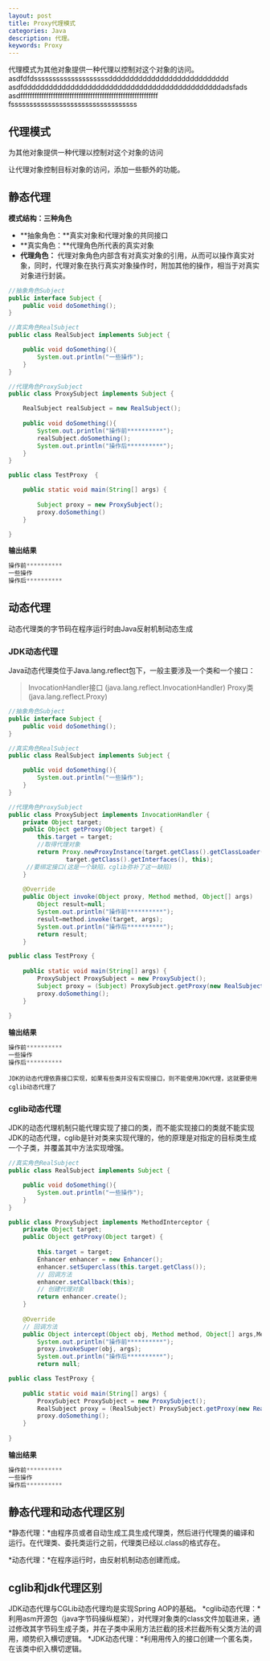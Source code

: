 ```yaml
---
layout: post
title: Proxy代理模式
categories: Java
description: 代理。
keywords: Proxy
---
```

代理模式为其他对象提供一种代理以控制对这个对象的访问。
asdfdfdssssssssssssssssssssdddddddddddddddddddddddddddd
asdfddddddddddddddddddddddddddddddddddddddddddddddadsfads
asdfffffffffffffffffffffffffffffffffffffffffffffffffffffffffff
fssssssssssssssssssssssssssssssssss

## 代理模式

为其他对象提供一种代理以控制对这个对象的访问

让代理对象控制目标对象的访问，添加一些额外的功能。

## 静态代理
**模式结构：三种角色**
- **抽象角色：**真实对象和代理对象的共同接口 
- **真实角色：**代理角色所代表的真实对象
- **代理角色：** 代理对象角色内部含有对真实对象的引用，从而可以操作真实对象，同时，代理对象在执行真实对象操作时，附加其他的操作，相当于对真实对象进行封装。


```java
//抽象角色Subject
public interface Subject {
	public void doSomething();
}
```

```java
//真实角色RealSubject
public class RealSubject implements Subject {

	public void doSomething(){
		System.out.println("一些操作");
	}
}
```

```java
//代理角色ProxySubject
public class ProxySubject implements Subject {

	RealSubject realSubject = new RealSubject();
	
	public void doSomething(){
		System.out.println("操作前**********");
		realSubject.doSomething();
		System.out.println("操作后**********");
	}
}
```

```java
public class TestProxy  {

    public static void main(String[] args) {
    
        Subject proxy = new ProxySubject();
        proxy.doSomething()
    }

}
```
**输出结果**
```java
操作前**********
一些操作
操作后**********
```

## 动态代理
动态代理类的字节码在程序运行时由Java反射机制动态生成

### JDK动态代理

Java动态代理类位于Java.lang.reflect包下，一般主要涉及一个类和一个接口：
>InvocationHandler接口 (java.lang.reflect.InvocationHandler)
Proxy类 (java.lang.reflect.Proxy)
```java
//抽象角色Subject
public interface Subject {
	public void doSomething();
}
```
```java
//真实角色RealSubject
public class RealSubject implements Subject {

	public void doSomething(){
		System.out.println("一些操作");
	}
}
```
```java
//代理角色ProxySubject
public class ProxySubject implements InvocationHandler {  
    private Object target;
	public Object getProxy(Object target) {  
        this.target = target;  
        //取得代理对象  
        return Proxy.newProxyInstance(target.getClass().getClassLoader(),  
                target.getClass().getInterfaces(), this);   
     //要绑定接口(这是一个缺陷，cglib弥补了这一缺陷) 
    }  
    
    @Override  
    public Object invoke(Object proxy, Method method, Object[] args)  
        Object result=null;  
        System.out.println("操作前**********");
        result=method.invoke(target, args);  
        System.out.println("操作后**********");  
        return result;  
    }  
```
```java
public class TestProxy {  
  
    public static void main(String[] args) {  
        ProxySubject ProxySubject = new ProxySubject();  
        Subject proxy = (Subject) ProxySubject.getProxy(new RealSubject());  
        proxy.doSomething();  
    }  
  
}  
```

**输出结果**

```java
操作前**********
一些操作
操作后**********
```
`JDK的动态代理依靠接口实现，如果有些类并没有实现接口，则不能使用JDK代理，这就要使用cglib动态代理了`

### cglib动态代理

JDK的动态代理机制只能代理实现了接口的类，而不能实现接口的类就不能实现JDK的动态代理，cglib是针对类来实现代理的，他的原理是对指定的目标类生成一个子类，并覆盖其中方法实现增强。

```java
//真实角色RealSubject
public class RealSubject implements Subject {

	public void doSomething(){
		System.out.println("一些操作");
	}
}
```

```java
public class ProxySubject implements MethodInterceptor {  
    private Object target;
    public Object getProxy(Object target) {  
    
	    this.target = target;  
        Enhancer enhancer = new Enhancer();  
        enhancer.setSuperclass(this.target.getClass());  
        // 回调方法  
        enhancer.setCallback(this);  
        // 创建代理对象  
        return enhancer.create();  
    }  
    
    @Override  
    // 回调方法  
    public Object intercept(Object obj, Method method, Object[] args,MethodProxy proxy) {  
	    System.out.println("操作前**********");  
        proxy.invokeSuper(obj, args);  
        System.out.println("操作后**********");  
        return null;  
```
```java
public class TestProxy {  
  
    public static void main(String[] args) {  
        ProxySubject ProxySubject = new ProxySubject();  
        RealSubject proxy = (RealSubject) ProxySubject.getProxy(new RealSubject());  
        proxy.doSomething();  
    }  
  
}  
```
**输出结果**

```java
操作前**********
一些操作
操作后**********
```

## 静态代理和动态代理区别

*静态代理：*由程序员或者自动生成工具生成代理类，然后进行代理类的编译和运行。在代理类、委托类运行之前，代理类已经以.class的格式存在。

*动态代理：*在程序运行时，由反射机制动态创建而成。
##  cglib和jdk代理区别

JDK动态代理与CGLib动态代理均是实现Spring AOP的基础。
*cglib动态代理：*利用asm开源包（java字节码操纵框架），对代理对象类的class文件加载进来，通过修改其字节码生成子类，并在子类中采用方法拦截的技术拦截所有父类方法的调用，顺势织入横切逻辑。
*JDK动态代理：*利用用传入的接口创建一个匿名类，在该类中织入横切逻辑。



